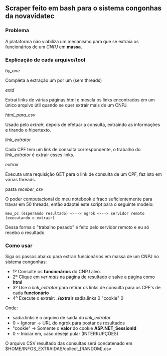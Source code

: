 ## Scraper feito em bash para o sistema congonhas da novavidatec


### Problema 
A plataforma não viabiliza um mecanismo para que se extraia os funcionários de um *CNPJ* em __massa__.



### Explicação de cada arquivo/tool

*by_one* 
  
  Completa a extração um por um (sem threads)
 
*extd* 
   
   Extraí links de várias páginas html e mescla os links encontrados em um único arquivo
   útil quando se quer extrair mais de um CNPJ.
   
*html_para_csv*
  
   Usado pelo *extrair*, depois de efetuar a consulta, extraindo as informações e tirando o hipertexto.
   
*link_extrator*
  
   Cada CPF tem um link de consulta correspondente, o trabalho do *link_extrator* é extrair esses links.
   
*extrair*

   Executa uma requisição GET para o link de consulta de um CPF, faz isto em várias threads.
   
 pasta *receber_csv*
 
   O poder computacional do meu notebook é fraco suficientemente para travar em 50 threads, então adaptei este script para o seguinte modelo:
   
    meu_pc (esperando resultado) <---> ngrok <---> servidor remoto (executando o extrair)
    
   Dessa forma o "trabalho pesado" é feito pelo servidor remoto e eu só recebo o resultado.
   
### Como usar

Siga os passos abaixo para extrair funcionários em massa de um CNPJ no sistema congonhas:

  - 1º Consulte os __funcionários__ do CNPJ alvo.
  - 2º Clique em *ver mais* na página de resultado e salve a página como __html__
  - 3º Use o *link_extrator* para retirar os links de consulta para os CPF's de cada __funcionário__
  - 4º Execute o extrair: __./extrair__ sadia.links 0 "cookie" 0 

Onde: 
- sadia.links é o arquivo de saída do *link_extrator*
- 0 ~ Ignorar -> URL do ngrok para postar os resultados
- "cookie" -> Somente o __valor__ do cookie __ASP.NET_SessionId__
- 0 ~ Iniciar em, caso deseje pular (INTERRUPÇÕES)

O arquivo CSV resultado das consultas será concatenado em $HOME/INFOS_EXTRAIDAS/collect_\[RANDOM\].csv

